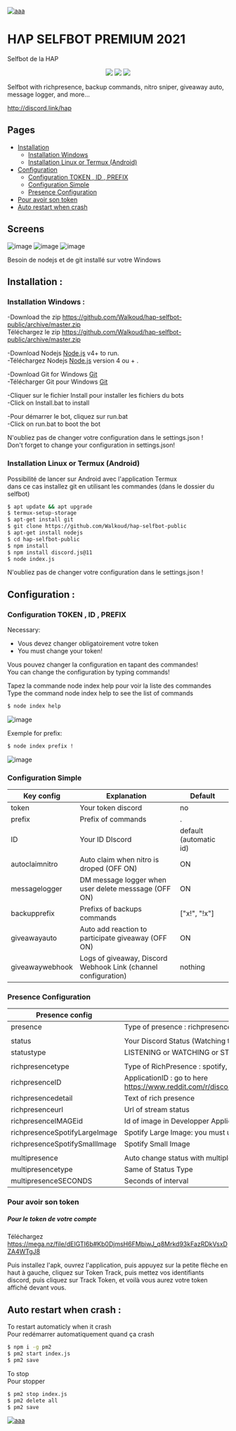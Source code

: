 [![aaa](https://i.imgur.com/4M7IWwP.gif)](https://discord.link/hap)
# HΛP SELFBOT PREMIUM 2021
Selfbot de la HAP

<p align="center">
<a href="https://discord.link/hap"><img src="https://img.shields.io/github/watchers/Walkoud/hap-selfbot-public?logoColor=purple&style=social"></a>
  <a href="https://discord.link/hap"><img src="https://img.shields.io/github/last-commit/Walkoud/hap-selfbot-public"></a>
<a href="https://discord.link/hap"><img src="https://img.shields.io/discord/736923536475684974?label=Join%20HΛP&logo=discord&style=flat-square"></a>
 


</p>

Selfbot with richpresence, backup commands, nitro sniper, giveaway auto, message logger, and more...

http://discord.link/hap
## Pages
- [Installation](#Installation)
  - [Installation Windows](#InstallationWindows)
  - [Installation Linux or Termux (Android)](#InstallationLinux)
- [Configuration](#Configuration)
  - [Configuration TOKEN , ID , PREFIX](#ConfigurationTOKENIDPREFIX)
  - [Configuration Simple](#ConfigurationSimple)
  - [Presence Configuration](#PresenceConfiguration)
- [Pour avoir son token](#token)
- [Auto restart when crash ](#crash)

## Screens


![image](https://user-images.githubusercontent.com/38588921/114311021-4e81fb00-9aed-11eb-878c-f226882d959e.png)
![image](https://user-images.githubusercontent.com/38588921/114311037-65285200-9aed-11eb-9e66-f41670fde506.png)
 ![image](https://user-images.githubusercontent.com/38588921/125161761-6ae11280-e184-11eb-9f79-39035c3177da.png)

Besoin de nodejs et de git installé sur votre Windows

 
## Installation : <a id="Installation"></a>


### Installation Windows :<a id="InstallationWindows"></a>
-Download the zip https://github.com/Walkoud/hap-selfbot-public/archive/master.zip <br/>
Téléchargez le zip https://github.com/Walkoud/hap-selfbot-public/archive/master.zip <br/>

-Download Nodejs [Node.js](https://nodejs.org/) v4+ to run. <br/>
-Téléchargez Nodejs  [Node.js](https://nodejs.org/) version 4 ou + .

-Download Git for Windows [Git](https://git-scm.com/download/win) <br/>
-Télécharger Git pour Windows [Git](https://git-scm.com/download/win) 

-Cliquer sur le fichier Install pour installer les fichiers du bots <br/>
-Click on Install.bat to install <br/>

-Pour démarrer le bot, cliquez sur run.bat <br/>
-Click on run.bat to boot the bot <br/>

N'oubliez pas de changer votre configuration dans le settings.json !<br/>
Don't forget to change your configuration in settings.json!

### Installation Linux or Termux (Android) <a id="InstallationLinux"></a>
Possibilité de lancer sur Android avec l'application Termux <br/>
dans ce cas installez git en utilisant les commandes (dans le dossier du selfbot)
```sh
$ apt update && apt upgrade
$ termux-setup-storage
$ apt-get install git
$ git clone https://github.com/Walkoud/hap-selfbot-public
$ apt-get install nodejs
$ cd hap-selfbot-public
$ npm install
$ npm install discord.js@11
$ node index.js
```
N'oubliez pas de changer votre configuration dans le settings.json !

## Configuration : <a id="Configuration"></a>

### Configuration TOKEN , ID , PREFIX <a id="ConfigurationTOKENIDPREFIX"></a>

Necessary:
- Vous devez changer obligatoirement votre token
- You must change your token!

Vous pouvez changer la configuration en tapant des commandes! <br/>
You can change the configuration by typing commands! <br/>

Tapez la commande node index help pour voir la liste des commandes <br/>
Type the command node index help to see the list of commands <br/>

```sh
$ node index help
```

![image](https://user-images.githubusercontent.com/38588921/111067512-f42d5480-84c4-11eb-9a8c-094183ff9d24.png)

Exemple for prefix:  <br/>
```sh
$ node index prefix !
```
![image](https://user-images.githubusercontent.com/38588921/111067532-19ba5e00-84c5-11eb-94ed-73425381bcd9.png)

### Configuration Simple <a id="ConfigurationSimple"></a>
| Key config | Explanation | Default |
| ------ | ------ | ----- | 
| token | Your token discord | no |
| prefix | Prefix of commands | .
| ID | Your ID DIscord | default (automatic id)
| autoclaimnitro | Auto claim when nitro is droped (OFF ON) | ON
| messagelogger | DM message logger when user delete messsage (OFF ON) | ON
| backupprefix | Prefixs of backups commands | ["x!", "!x"]
| giveawayauto | Auto add reaction to participate giveaway (OFF ON) | ON
| giveawaywebhook | Logs of giveaway, Discord Webhook Link (channel configuration) | nothing

### Presence Configuration <a id="PresenceConfiguration"></a>

| Presence config | Explanation | Default |
| ------ | ------ | ----- | 
| presence | Type of presence : richpresence, normal, multipresence | richpresence |
||||
| status | Your Discord Status (Watching this, playins this) | lofi chill
| statustype | LISTENING or WATCHING or STREAMING or PLAYING | LISTENING
||||
| richpresencetype | Type of RichPresence : spotify, STREAMING, LISTENING, WATCHING | STREAMING |
| richpresenceID | ApplicationID : go to here https://www.reddit.com/r/discordapp/comments/a2c2un/how_to_setup_a_custom_discord_rich_presence_for/ | 805871101179068438 |
| richpresencedetail | Text of rich presence | HΛP SELFBOT |
| richpresenceurl | Url of stream status | https://twitch.tv/lofi |
|richpresenceIMAGEid|Id of image in Developper Application Rich Presence| noname |
|richpresenceSpotifyLargeImage| Spotify Large Image: you must use images hosted on spotify (album cover / playlist)| spotify:f2ed07272dec9cfc3b6805e9c59eac3391a59bed|
|richpresenceSpotifySmallImage|Spotify Small Image| spotify:f2ed07272dec9cfc3b6805e9c59eac3391a59bed|
||||
| multipresence | Auto change status with multiple text (OFF, ON) | ON
| multipresencetype | Same of Status Type | WATCHING
| multipresenceSECONDS | Seconds of interval | 15



### Pour avoir son token <a id="token"></a>
 
 ##### Pour le token de votre compte
 
Téléchargez https://mega.nz/file/dEIGTI6b#Kb0DjmsH6FMbiwJ_q8Mrkd93kFazRDkVsxDZA4WTgJ8

Puis installez l'apk, ouvrez l'application, puis appuyez sur la petite flèche en haut à gauche, cliquez sur Token Track, puis mettez vos identifiants discord, puis cliquez sur Track Token, et voilà vous aurez votre token affiché devant vous.



## Auto restart when crash : <a id="crash"></a>

To restart automaticly when it crash <br/>
Pour redémarrer automatiquement quand ça crash <br/>

```sh
$ npm i -g pm2
$ pm2 start index.js
$ pm2 save
```

To stop <br/>
Pour stopper  <br/>

```sh
$ pm2 stop index.js
$ pm2 delete all
$ pm2 save
```

[![aaa](https://i.imgur.com/4M7IWwP.gif)](https://discord.link/hap)
